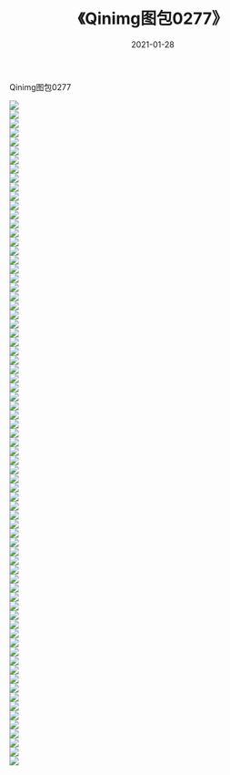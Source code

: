 ﻿---
layout: post
title:  《Qinimg图包0277》
date:   2021-01-28
img: http://imgx.orgx.ga/Qinimg图包/Qinimg图包0277/000.jpg
categories: [美女, 清纯, 唯美]
---

Qinimg图包0277

 ![](http://imgx.orgx.ga/Qinimg图包/Qinimg图包0277/001.jpg) <br>![](http://imgx.orgx.ga/Qinimg图包/Qinimg图包0277/002.jpg) <br>![](http://imgx.orgx.ga/Qinimg图包/Qinimg图包0277/003.jpg) <br>![](http://imgx.orgx.ga/Qinimg图包/Qinimg图包0277/004.jpg) <br>![](http://imgx.orgx.ga/Qinimg图包/Qinimg图包0277/005.jpg) <br>![](http://imgx.orgx.ga/Qinimg图包/Qinimg图包0277/006.jpg) <br>![](http://imgx.orgx.ga/Qinimg图包/Qinimg图包0277/007.jpg) <br>![](http://imgx.orgx.ga/Qinimg图包/Qinimg图包0277/008.jpg) <br>![](http://imgx.orgx.ga/Qinimg图包/Qinimg图包0277/009.jpg) <br>![](http://imgx.orgx.ga/Qinimg图包/Qinimg图包0277/010.jpg) <br>![](http://imgx.orgx.ga/Qinimg图包/Qinimg图包0277/011.jpg) <br>![](http://imgx.orgx.ga/Qinimg图包/Qinimg图包0277/012.jpg) <br>![](http://imgx.orgx.ga/Qinimg图包/Qinimg图包0277/013.jpg) <br>![](http://imgx.orgx.ga/Qinimg图包/Qinimg图包0277/014.jpg) <br>![](http://imgx.orgx.ga/Qinimg图包/Qinimg图包0277/015.jpg) <br>![](http://imgx.orgx.ga/Qinimg图包/Qinimg图包0277/016.jpg) <br>![](http://imgx.orgx.ga/Qinimg图包/Qinimg图包0277/017.jpg) <br>![](http://imgx.orgx.ga/Qinimg图包/Qinimg图包0277/018.jpg) <br>![](http://imgx.orgx.ga/Qinimg图包/Qinimg图包0277/019.jpg) <br>![](http://imgx.orgx.ga/Qinimg图包/Qinimg图包0277/020.jpg) <br>![](http://imgx.orgx.ga/Qinimg图包/Qinimg图包0277/021.jpg) <br>![](http://imgx.orgx.ga/Qinimg图包/Qinimg图包0277/022.jpg) <br>![](http://imgx.orgx.ga/Qinimg图包/Qinimg图包0277/023.jpg) <br>![](http://imgx.orgx.ga/Qinimg图包/Qinimg图包0277/024.jpg) <br>![](http://imgx.orgx.ga/Qinimg图包/Qinimg图包0277/025.jpg) <br>![](http://imgx.orgx.ga/Qinimg图包/Qinimg图包0277/026.jpg) <br>![](http://imgx.orgx.ga/Qinimg图包/Qinimg图包0277/027.jpg) <br>![](http://imgx.orgx.ga/Qinimg图包/Qinimg图包0277/028.jpg) <br>![](http://imgx.orgx.ga/Qinimg图包/Qinimg图包0277/029.jpg) <br>![](http://imgx.orgx.ga/Qinimg图包/Qinimg图包0277/030.jpg) <br>![](http://imgx.orgx.ga/Qinimg图包/Qinimg图包0277/031.jpg) <br>![](http://imgx.orgx.ga/Qinimg图包/Qinimg图包0277/032.jpg) <br>![](http://imgx.orgx.ga/Qinimg图包/Qinimg图包0277/033.jpg) <br>![](http://imgx.orgx.ga/Qinimg图包/Qinimg图包0277/034.jpg) <br>![](http://imgx.orgx.ga/Qinimg图包/Qinimg图包0277/035.jpg) <br>![](http://imgx.orgx.ga/Qinimg图包/Qinimg图包0277/036.jpg) <br>![](http://imgx.orgx.ga/Qinimg图包/Qinimg图包0277/037.jpg) <br>![](http://imgx.orgx.ga/Qinimg图包/Qinimg图包0277/038.jpg) <br>![](http://imgx.orgx.ga/Qinimg图包/Qinimg图包0277/039.jpg) <br>![](http://imgx.orgx.ga/Qinimg图包/Qinimg图包0277/040.jpg) <br>![](http://imgx.orgx.ga/Qinimg图包/Qinimg图包0277/041.jpg) <br>![](http://imgx.orgx.ga/Qinimg图包/Qinimg图包0277/042.jpg) <br>![](http://imgx.orgx.ga/Qinimg图包/Qinimg图包0277/043.jpg) <br>![](http://imgx.orgx.ga/Qinimg图包/Qinimg图包0277/044.jpg) <br>![](http://imgx.orgx.ga/Qinimg图包/Qinimg图包0277/045.jpg) <br>![](http://imgx.orgx.ga/Qinimg图包/Qinimg图包0277/046.jpg) <br>![](http://imgx.orgx.ga/Qinimg图包/Qinimg图包0277/047.jpg) <br>![](http://imgx.orgx.ga/Qinimg图包/Qinimg图包0277/048.jpg) <br>![](http://imgx.orgx.ga/Qinimg图包/Qinimg图包0277/049.jpg) <br>![](http://imgx.orgx.ga/Qinimg图包/Qinimg图包0277/050.jpg) <br>![](http://imgx.orgx.ga/Qinimg图包/Qinimg图包0277/051.jpg) <br>![](http://imgx.orgx.ga/Qinimg图包/Qinimg图包0277/052.jpg) <br>![](http://imgx.orgx.ga/Qinimg图包/Qinimg图包0277/053.jpg) <br>![](http://imgx.orgx.ga/Qinimg图包/Qinimg图包0277/054.jpg) <br>![](http://imgx.orgx.ga/Qinimg图包/Qinimg图包0277/055.jpg) <br>![](http://imgx.orgx.ga/Qinimg图包/Qinimg图包0277/056.jpg) <br>![](http://imgx.orgx.ga/Qinimg图包/Qinimg图包0277/057.jpg) <br>![](http://imgx.orgx.ga/Qinimg图包/Qinimg图包0277/058.jpg) <br>![](http://imgx.orgx.ga/Qinimg图包/Qinimg图包0277/059.jpg) <br>![](http://imgx.orgx.ga/Qinimg图包/Qinimg图包0277/060.jpg) <br>![](http://imgx.orgx.ga/Qinimg图包/Qinimg图包0277/061.jpg) <br>![](http://imgx.orgx.ga/Qinimg图包/Qinimg图包0277/062.jpg) <br>![](http://imgx.orgx.ga/Qinimg图包/Qinimg图包0277/063.jpg) <br>![](http://imgx.orgx.ga/Qinimg图包/Qinimg图包0277/064.jpg) <br>![](http://imgx.orgx.ga/Qinimg图包/Qinimg图包0277/065.jpg) <br>![](http://imgx.orgx.ga/Qinimg图包/Qinimg图包0277/066.jpg) <br>![](http://imgx.orgx.ga/Qinimg图包/Qinimg图包0277/067.jpg) <br>![](http://imgx.orgx.ga/Qinimg图包/Qinimg图包0277/068.jpg) <br>![](http://imgx.orgx.ga/Qinimg图包/Qinimg图包0277/069.jpg) <br>![](http://imgx.orgx.ga/Qinimg图包/Qinimg图包0277/070.jpg) <br>![](http://imgx.orgx.ga/Qinimg图包/Qinimg图包0277/071.jpg) <br>![](http://imgx.orgx.ga/Qinimg图包/Qinimg图包0277/072.jpg) <br>![](http://imgx.orgx.ga/Qinimg图包/Qinimg图包0277/073.jpg) <br>